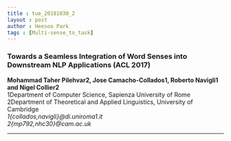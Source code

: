 ```yaml
---
title : tue_20181030_2
layout : post
author : Heesoo Park
tags : [Multi-sense_to_task]
---
```


<h3>Towards a Seamless Integration of Word Senses into Downstream NLP Applications (ACL 2017)</h3>


<p>

<b>Mohammad Taher Pilehvar2, Jose Camacho-Collados1, Roberto Navigli1 and Nigel Collier2</b><br/>
1Department of Computer Science, Sapienza University of Rome<br/>
2Department of Theoretical and Applied Linguistics, University of Cambridge<br/>
<em>1{collados,navigli}@di.uniroma1.it</em><br/>
<em>2{mp792,nhc30}@cam.ac.uk</em><br/>






</p>

<hr />
<p>

</p>
